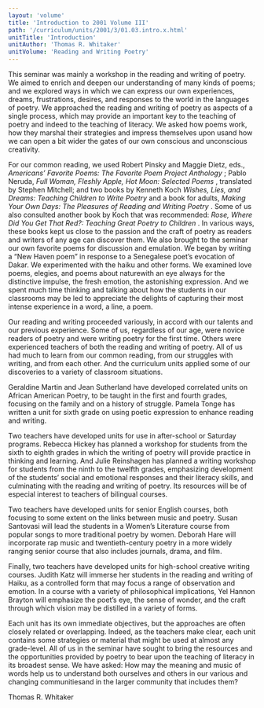 ```yaml
---
layout: 'volume'
title: 'Introduction to 2001 Volume III'
path: '/curriculum/units/2001/3/01.03.intro.x.html'
unitTitle: 'Introduction'
unitAuthor: 'Thomas R. Whitaker'
unitVolume: 'Reading and Writing Poetry'
---
```


<body>
<p>
  This seminar was mainly a workshop in the reading and writing of poetry. We aimed to enrich and deepen our understanding of many kinds of poems; and we explored ways in which we can express our own experiences, dreams, frustrations, desires, and responses to the world in the languages of poetry. We approached the reading and writing of poetry as aspects of a single process, which may provide an important key to the teaching of poetry and indeed to the teaching of literacy. We asked how poems work, how they marshal their strategies and impress themselves upon usand how we can open a bit wider the gates of our own conscious and unconscious creativity.
 </p>
<p>
  For our common reading, we used Robert Pinsky and Maggie Dietz, eds.,
  <i>
   Americans’ Favorite Poems: The Favorite Poem Project Anthology
  </i>
  ; Pablo Neruda,
  <i>
   Full Woman, Fleshly Apple, Hot Moon: Selected Poems
  </i>
  , translated by Stephen Mitchell; and two books by Kenneth Koch
  <i>
   Wishes, Lies, and Dreams: Teaching Children to Write Poetry
  </i>
  and a book for adults,
  <i>
   Making Your Own Days: The Pleasures of Reading and Writing Poetry
  </i>
  . Some of us also consulted another book by Koch that was recommended:
  <i>
   Rose, Where Did You Get That Red?: Teaching Great Poetry to Children
  </i>
  . In various ways, these books kept us close to the passion and the craft of poetry as readers and writers of any age can discover them. We also brought to the seminar our own favorite poems for discussion and emulation. We began by writing a “New Haven poem” in response to a Senegalese poet’s evocation of Dakar. We experimented with the haiku and other forms. We examined love poems, elegies, and poems about naturewith an eye always for the distinctive impulse, the fresh emotion, the astonishing expression. And we spent much time thinking and talking about how the students in our classrooms may be led to appreciate the delights of capturing their most intense experience in a word, a line, a poem.
 </p>
<p>
  Our reading and writing proceeded variously, in accord with our talents and our previous experience. Some of us, regardless of our age, were novice readers of poetry and were writing poetry for the first time. Others were experienced teachers of both the reading and writing of poetry. All of us had much to learn from our common reading, from our struggles with writing, and from each other. And the curriculum units applied some of our discoveries to a variety of classroom situations.
 </p>
<p>
  Geraldine Martin and Jean Sutherland have developed correlated units on African American Poetry, to be taught in the first and fourth grades, focusing on the family and on a history of struggle. Pamela Tonge has written a unit for sixth grade on using poetic expression to enhance reading and writing.
 </p>
<p>
  Two teachers have developed units for use in after-school or Saturday programs. Rebecca Hickey has planned a workshop for students from the sixth to eighth grades in which the writing of poetry will provide practice in thinking and learning. And Julie Reinshagen has planned a writing workshop for students from the ninth to the twelfth grades, emphasizing development of the students’ social and emotional responses and their literacy skills, and culminating with the reading and writing of poetry. Its resources will be of especial interest to teachers of bilingual courses.
 </p>
<p>
  Two teachers have developed units for senior English courses, both focusing to some extent on the links between music and poetry. Susan Santovasi will lead the students in a Women’s Literature course from popular songs to more traditional poetry by women. Deborah Hare will incorporate rap music and twentieth-century poetry in a more widely ranging senior course that also includes journals, drama, and film.
 </p>
<p>
  Finally, two teachers have developed units for high-school creative writing courses. Judith Katz will immerse her students in the reading and writing of Haiku, as a controlled form that may focus a range of observation and emotion. In a course with a variety of philosophical implications, Yel Hannon Brayton will emphasize the poet’s eye, the sense of wonder, and the craft through which vision may be distilled in a variety of forms.
 </p>
<p>
  Each unit has its own immediate objectives, but the approaches are often closely related or overlapping. Indeed, as the teachers make clear, each unit contains some strategies or material that might be used at almost any grade-level. All of us in the seminar have sought to bring the resources and the opportunities provided by poetry to bear upon the teaching of literacy in its broadest sense. We have asked: How may the meaning and music of words help us to understand both ourselves and others in our various and changing communitiesand in the larger community that includes them?
 </p>
<p>
  Thomas R. Whitaker
 </p>

</body>

